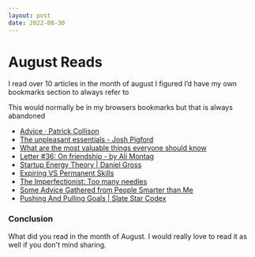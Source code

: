 ```yaml
---
layout: post
date: 2022-08-30
---
```


# August Reads

I read over 10 articles in the month of august I figured I’d have my own bookmarks section to always refer to 

This would normally be in my browsers bookmarks but that is always abandoned 

- [Advice · Patrick Collison](https://patrickcollison.com/advice)
- [The unpleasant essentials - Josh Pigford](https://joshpigford.com/articles/unpleasant-essentials)
- [What are the most valuable things everyone should know](https://www.quora.com/What-are-the-most-valuable-things-everyone-should-know)
- [Letter #36: On friendship - by Ali Montag](https://lettersfromhomeandaway.substack.com/p/-letter-36-on-friendship)
- [Startup Energy Theory | Daniel Gross](https://dcgross.com/startup-energy-theory)
- [Expiring VS Permanent Skills](http://www.collaborativefund.com/blog/expiring-vs-permanent-skills/)
- [The Imperfectionist: Too many needles](https://www.oliverburkeman.com/so/60NWXZixI#/main)
- [Some Advice Gathered from People Smarter than Me](https://sashachapin.substack.com/p/some-advice-gathered-from-people)
- [Pushing And Pulling Goals | Slate Star Codex](https://slatestarcodex.com/2016/07/18/pushing-and-pulling-goals/)

### Conclusion
What did you read in the month of August. I would really love to read it as well if you don't mind sharing.
